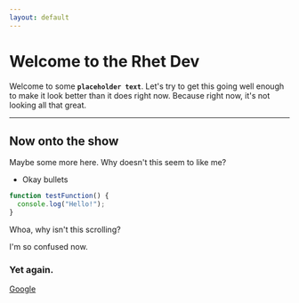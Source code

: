 ```yaml
---
layout: default
---
```


# Welcome to the **Rhet Dev**

Welcome to some **`placeholder text`**. Let's try to get this going well enough to make it look better than it does right now. Because right now, it's not looking all that great.

---

## Now onto the show

Maybe some more here.
Why doesn't this seem to like me?

- Okay bullets

``` javascript
function testFunction() {
  console.log("Hello!");
}
```

Whoa, why isn't this scrolling?

I'm so confused now.

### Yet again.

[Google](https://google.com/)
